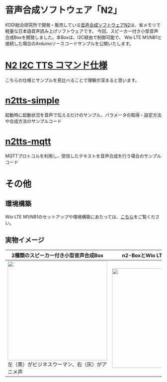 音声合成ソフトウェア「N2」
=========================
KDDI総合研究所で開発・販売している[音声合成ソフトウェアN2](https://www.kddi-research.jp/products/n2.html)は、省メモリで軽量な日本語音声読み上げソフトウェアです。
今回、スピーカー付き小型音声合成Boxを開発しました。本Boxは、I2C経由で制御可能で、
Wio LTE M1/NB1と接続した場合のArduinoソースコードサンプルを公開いたします。

# [N2 I2C TTS コマンド仕様](./n2_i2c_20181106.md)
こちらの仕様とサンプルを見比べることで理解が深まると思います。

# [n2tts-simple](./tts-simple-sample)
起動時に起動状況を音声で伝えるだけのサンプル、パラメータの取得・設定方法や合成方法のサンプルコード

# [n2tts-mqtt](./tts-mqtt-sample)
MQTTプロトコルを利用し、受信したテキストを音声合成を行う場合のサンプルコード

# その他
## 環境構築
Wio LTE M1/NB1のセットアップや環境構築にあたっては、[こちら](https://github.com/SeeedJP/Wiki/blob/master/Wio_cell_lib_for_Arduino/home-ja.md)をご覧ください。


## 実物イメージ

|2種類のスピーカー付き小型音声合成Box|n2-BoxとWio LTE M1/NB1の接続|
|---|---|
|<img src="https://github.com/kdg-hacks/kdg-hacks-examples/blob/images/n2/images/n2tts_box2.jpg" width=320><br />左（黒）がビジネスウーマン、右（灰）がアニメ声|<img src="https://github.com/kdg-hacks/kdg-hacks-examples/blob/images/n2/images/wio_n2tts_box.jpg" width=320>|


